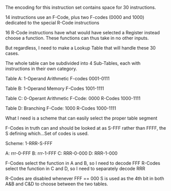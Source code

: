 The encoding for this instruction set contains space for 30 instructions.

14 instructions use an F-Code, plus two F-codes (0000 and 1000) dedicated to the special R-Code instructions

16 R-Code instructions have what would have selected a Register instead choose a function.  These functions can thus take in no other inputs.

But regardless, I need to make a Lookup Table that will handle these 30 cases.

The whole table can be subdivided into 4 Sub-Tables, each with instructions in their own category.

Table A: 1-Operand Arithmetic
F-codes 0001-0111

Table B: 1-Operand Memory
F-Codes 1001-1111

Table C: 0-Operant Arithmetic
F-Code: 0000
R-Codes 1000-1111

Table D: Branching
F-Code: 1000
R-Codes 1000-1111

What I need is a scheme that can easily select the proper table segment

F-Codes in truth can and should be looked at as S-FFF rather than FFFF, the S defining which...Set of codes is used.

Scheme: 1-RRR-S-FFF

A: rrr-0-FFF
B: rrr-1-FFF
C: RRR-0-000
D: RRR-1-000

F-Codes select the function in A and B, so I need to decode FFF
R-Codes select the function in C and D, so I need to separately decode RRR

R-Codes are disabled whenever FFF == 000
S is used as the 4th bit in both A&B and C&D to choose between the two tables.

